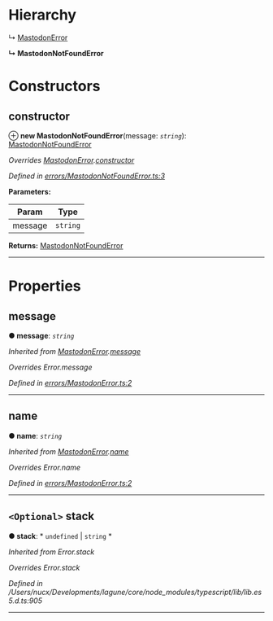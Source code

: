 

# Hierarchy

↳  [MastodonError](_errors_mastodonerror_.mastodonerror.md)

**↳ MastodonNotFoundError**

# Constructors

<a id="constructor"></a>

##  constructor

⊕ **new MastodonNotFoundError**(message: *`string`*): [MastodonNotFoundError](_errors_mastodonnotfounderror_.mastodonnotfounderror.md)

*Overrides [MastodonError](_errors_mastodonerror_.mastodonerror.md).[constructor](_errors_mastodonerror_.mastodonerror.md#constructor)*

*Defined in [errors/MastodonNotFoundError.ts:3](https://github.com/lagunehq/core/blob/8aa3625/src/errors/MastodonNotFoundError.ts#L3)*

**Parameters:**

| Param | Type |
| ------ | ------ |
| message | `string` |

**Returns:** [MastodonNotFoundError](_errors_mastodonnotfounderror_.mastodonnotfounderror.md)

___

# Properties

<a id="message"></a>

##  message

**● message**: *`string`*

*Inherited from [MastodonError](_errors_mastodonerror_.mastodonerror.md).[message](_errors_mastodonerror_.mastodonerror.md#message)*

*Overrides Error.message*

*Defined in [errors/MastodonError.ts:2](https://github.com/lagunehq/core/blob/8aa3625/src/errors/MastodonError.ts#L2)*

___
<a id="name"></a>

##  name

**● name**: *`string`*

*Inherited from [MastodonError](_errors_mastodonerror_.mastodonerror.md).[name](_errors_mastodonerror_.mastodonerror.md#name)*

*Overrides Error.name*

*Defined in [errors/MastodonError.ts:2](https://github.com/lagunehq/core/blob/8aa3625/src/errors/MastodonError.ts#L2)*

___
<a id="stack"></a>

## `<Optional>` stack

**● stack**: * `undefined` &#124; `string`
*

*Inherited from Error.stack*

*Overrides Error.stack*

*Defined in /Users/nucx/Developments/lagune/core/node_modules/typescript/lib/lib.es5.d.ts:905*

___

